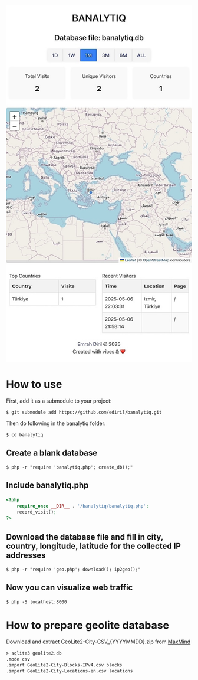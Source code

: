 ![Screenshot](screenshot.jpg)

# How to use
First, add it as a submodule to your project:
```
$ git submodule add https://github.com/ediril/banalytiq.git
```

Then do following in the banalytiq folder:
```
$ cd banalytiq
```

## Create a blank database
```
$ php -r "require 'banalytiq.php'; create_db();"
```

## Include banalytiq.php 
```php
<?php
    require_once __DIR__ . '/banalytiq/banalytiq.php';
    record_visit();
?>
```

## Download the database file and fill in city, country, longitude, latitude for the collected IP addresses 
```
$ php -r "require 'geo.php'; download(); ip2geo();"
```

## Now you can visualize web traffic
```
$ php -S localhost:8000
```

# How to prepare geolite database
Download and extract GeoLite2-City-CSV_{YYYYMMDD}.zip from [MaxMind](https://dev.maxmind.com)
```
> sqlite3 geolite2.db
.mode csv
.import GeoLite2-City-Blocks-IPv4.csv blocks
.import GeoLite2-City-Locations-en.csv locations
```